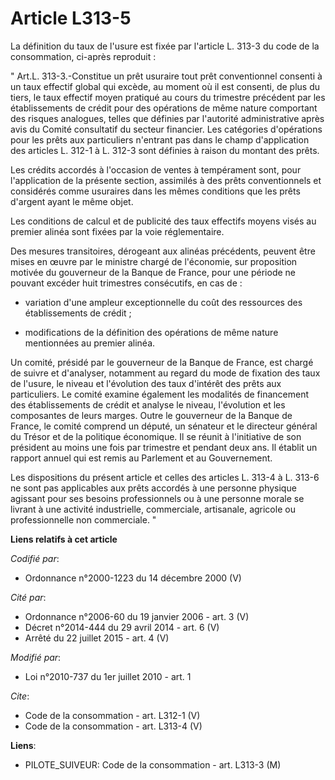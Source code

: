 # Article L313-5

La définition du taux de l'usure est fixée par l'article L. 313-3 du code de la consommation, ci-après reproduit : 

" Art.L. 313-3.-Constitue un prêt usuraire tout prêt conventionnel consenti à un taux effectif global qui excède, au moment
où il est consenti, de plus du tiers, le taux effectif moyen pratiqué au cours du trimestre précédent par les établissements
de crédit pour des opérations de même nature comportant des risques analogues, telles que définies par l'autorité
administrative après avis du Comité consultatif du secteur financier. Les catégories d'opérations pour les prêts aux
particuliers n'entrant pas dans le champ d'application des articles L. 312-1 à L. 312-3 sont définies à raison du montant des
prêts. 

Les crédits accordés à l'occasion de ventes à tempérament sont, pour l'application de la présente section, assimilés à des
prêts conventionnels et considérés comme usuraires dans les mêmes conditions que les prêts d'argent ayant le même objet. 

Les conditions de calcul et de publicité des taux effectifs moyens visés au premier alinéa sont fixées par la voie
réglementaire. 

Des mesures transitoires, dérogeant aux alinéas précédents, peuvent être mises en œuvre par le ministre chargé de l'économie,
sur proposition motivée du gouverneur de la Banque de France, pour une période ne pouvant excéder huit trimestres
consécutifs, en cas de :

- variation d'une ampleur exceptionnelle du coût des ressources des établissements de crédit ;

- modifications de la définition des opérations de même nature mentionnées au premier alinéa. 

Un comité, présidé par le gouverneur de la Banque de France, est chargé de suivre et d'analyser, notamment au regard du mode
de fixation des taux de l'usure, le niveau et l'évolution des taux d'intérêt des prêts aux particuliers. Le comité examine
également les modalités de financement des établissements de crédit et analyse le niveau, l'évolution et les composantes de
leurs marges. Outre le gouverneur de la Banque de France, le comité comprend un député, un sénateur et le directeur général
du Trésor et de la politique économique. Il se réunit à l'initiative de son président au moins une fois par trimestre et
pendant deux ans. Il établit un rapport annuel qui est remis au Parlement et au Gouvernement. 

Les dispositions du présent article et celles des articles L. 313-4 à L. 313-6 ne sont pas applicables aux prêts accordés à
une personne physique agissant pour ses besoins professionnels ou à une personne morale se livrant à une activité
industrielle, commerciale, artisanale, agricole ou professionnelle non commerciale. "

**Liens relatifs à cet article**

_Codifié par_:

  - Ordonnance n°2000-1223 du 14 décembre 2000 (V)

_Cité par_:

  - Ordonnance n°2006-60 du 19 janvier 2006 - art. 3 (V)
  - Décret n°2014-444 du 29 avril 2014 - art. 6 (V)
  - Arrêté du 22 juillet 2015 - art. 4 (V)

_Modifié par_:

  - Loi n°2010-737 du 1er juillet 2010 - art. 1

_Cite_:

  - Code de la consommation - art. L312-1 (V)
  - Code de la consommation - art. L313-4 (V)

**Liens**:

  - PILOTE_SUIVEUR: Code de la consommation - art. L313-3 (M)
